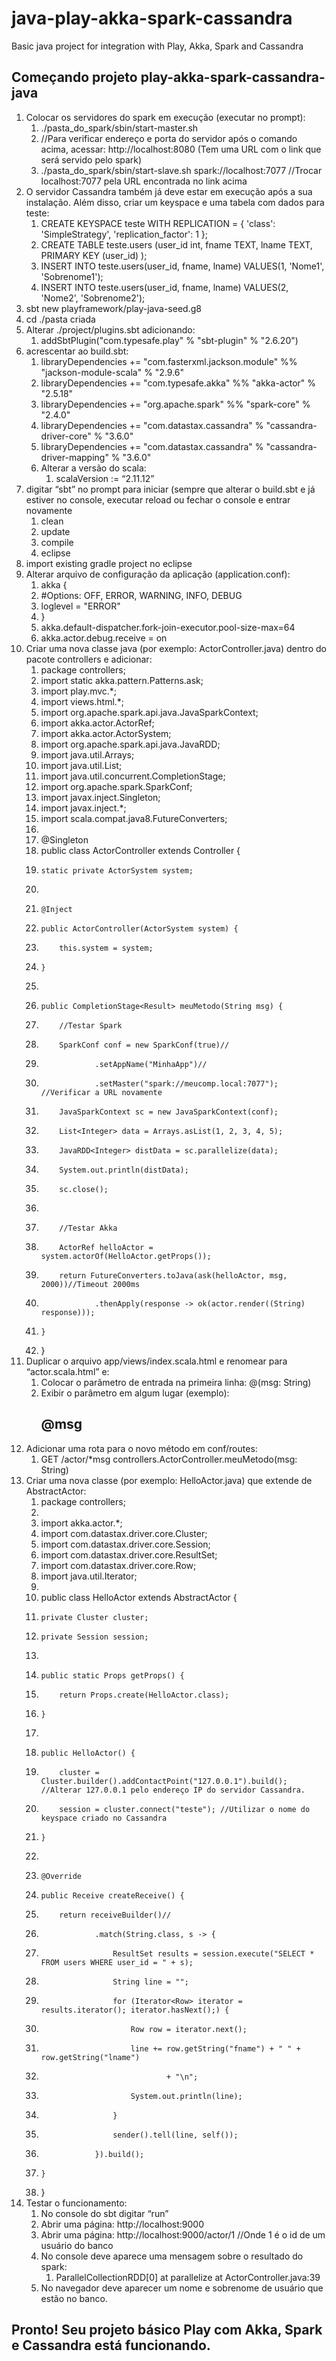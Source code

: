 # java-play-akka-spark-cassandra
Basic java project for integration with Play, Akka, Spark and Cassandra

## Começando projeto play-akka-spark-cassandra-java

1. Colocar os servidores do spark em execução (executar no prompt):
    1. ./pasta_do_spark/sbin/start-master.sh
    2. //Para verificar endereço e porta do servidor após o comando acima, acessar: http://localhost:8080 (Tem uma URL com o link que será servido pelo spark)
    3. ./pasta_do_spark/sbin/start-slave.sh spark://localhost:7077  //Trocar localhost:7077 pela URL encontrada no link acima
2. O servidor Cassandra também já deve estar em execução após a sua instalação. Além disso,  criar um keyspace e uma tabela com dados para teste:
    1. CREATE KEYSPACE teste WITH REPLICATION = { 'class': 'SimpleStrategy', 'replication_factor': 1 };
    2. CREATE TABLE teste.users (user_id int, fname TEXT, lname TEXT, PRIMARY KEY (user_id) );
    3. INSERT INTO teste.users(user_id, fname, lname) VALUES(1, 'Nome1', 'Sobrenome1');
    4. INSERT INTO teste.users(user_id, fname, lname) VALUES(2, 'Nome2', 'Sobrenome2');
3. sbt new playframework/play-java-seed.g8
4. cd ./pasta criada
5. Alterar ./project/plugins.sbt adicionando:
    1. addSbtPlugin("com.typesafe.play" % "sbt-plugin" % "2.6.20")
6. acrescentar ao build.sbt:
    1. libraryDependencies += "com.fasterxml.jackson.module" %% "jackson-module-scala" % "2.9.6"
    2. libraryDependencies += "com.typesafe.akka" %% "akka-actor" % "2.5.18"
    3. libraryDependencies += "org.apache.spark" %% "spark-core" % "2.4.0"
    4. libraryDependencies += "com.datastax.cassandra" % "cassandra-driver-core" % "3.6.0"
    5. libraryDependencies += "com.datastax.cassandra" % "cassandra-driver-mapping" % "3.6.0"
    6. Alterar a versão do scala:
        1. scalaVersion := “2.11.12”
7. digitar “sbt” no prompt para iniciar (sempre que alterar o build.sbt e já estiver no console, executar reload ou fechar o console e entrar novamente
    1. clean
    2. update
    3. compile
    4. eclipse
8. import existing gradle project no eclipse
9. Alterar arquivo de configuração da aplicação (application.conf):
    1. akka {
    2.   #Options: OFF, ERROR, WARNING, INFO, DEBUG
    3.   loglevel = "ERROR"
    4. }
    5. akka.default-dispatcher.fork-join-executor.pool-size-max=64
    6. akka.actor.debug.receive = on
10. Criar uma nova classe java (por exemplo: ActorController.java) dentro do pacote controllers e adicionar:
    1. package controllers;
    2. import static akka.pattern.Patterns.ask;
    3. import play.mvc.*;
    4. import views.html.*;
    5. import org.apache.spark.api.java.JavaSparkContext;
    6. import akka.actor.ActorRef;
    7. import akka.actor.ActorSystem;
    8. import org.apache.spark.api.java.JavaRDD;
    9. import java.util.Arrays;
    10. import java.util.List;
    11. import java.util.concurrent.CompletionStage;
    12. import org.apache.spark.SparkConf;
    13. import javax.inject.Singleton;
    14. import javax.inject.*;
    15. import scala.compat.java8.FutureConverters;
    16. 
    17. @Singleton
    18. public class ActorController extends Controller {
    19. 	static private ActorSystem system;
    20. 	
    21. 	@Inject
    22. 	public ActorController(ActorSystem system) {
    23. 		this.system = system;
    24. 	}
    25. 	
    26. 	public CompletionStage<Result> meuMetodo(String msg) {
    27. 		//Testar Spark
    28. 		SparkConf conf = new SparkConf(true)//
    29. 				.setAppName("MinhaApp")//
    30. 				.setMaster("spark://meucomp.local:7077"); //Verificar a URL novamente
    31. 		JavaSparkContext sc = new JavaSparkContext(conf);
    32. 		List<Integer> data = Arrays.asList(1, 2, 3, 4, 5);
    33. 		JavaRDD<Integer> distData = sc.parallelize(data);
    34. 		System.out.println(distData);
    35. 		sc.close();
    36. 		
    37. 		//Testar Akka
    38. 		ActorRef helloActor = system.actorOf(HelloActor.getProps());
    39. 		return FutureConverters.toJava(ask(helloActor, msg, 2000))//Timeout 2000ms
    40. 				.thenApply(response -> ok(actor.render((String) response)));
    41. 	}
    42. }
11. Duplicar o arquivo app/views/index.scala.html e renomear para “actor.scala.html” e:
    1. Colocar o parâmetro de entrada na primeira linha: @(msg: String)
    2. Exibir o parâmetro em algum lugar (exemplo):  <h2>@msg</h2>
12. Adicionar uma rota para o novo método em conf/routes:
    1. GET 	/actor/*msg		controllers.ActorController.meuMetodo(msg: String)
13. Criar uma nova classe (por exemplo: HelloActor.java) que extende de AbstractActor:
    1. package controllers;
    2. 
    3. import akka.actor.*;
    4. import com.datastax.driver.core.Cluster;
    5. import com.datastax.driver.core.Session;
    6. import com.datastax.driver.core.ResultSet;
    7. import com.datastax.driver.core.Row;
    8. import java.util.Iterator;
    9. 
    10. public class HelloActor extends AbstractActor {
    11. 	private Cluster cluster;
    12. 	private Session session;
    13. 	
    14. 	public static Props getProps() {
    15.         return Props.create(HelloActor.class);
    16.     }
    17. 	
    18. 	public HelloActor() {
    19. 		cluster = Cluster.builder().addContactPoint("127.0.0.1").build(); //Alterar 127.0.0.1 pelo endereço IP do servidor Cassandra.
    20.         session = cluster.connect("teste"); //Utilizar o nome do keyspace criado no Cassandra
    21. 	}
    22. 
    23. 	@Override
    24. 	public Receive createReceive() {
    25. 		return receiveBuilder()//
    26.                 .match(String.class, s -> {
    27.                 	ResultSet results = session.execute("SELECT * FROM users WHERE user_id = " + s);
    28.                     String line = "";
    29.                     for (Iterator<Row> iterator = results.iterator(); iterator.hasNext();) {
    30.                         Row row = iterator.next();
    31.                         line += row.getString("fname") + " " + row.getString("lname")
    32.                                 + "\n";
    33.                         System.out.println(line);
    34.                     }
    35.                     sender().tell(line, self());
    36.                 }).build();
    37. 	}
    38. }
14. Testar o funcionamento:
    1. No console do sbt digitar “run”
    2. Abrir uma página: http://localhost:9000
    3. Abrir uma página: http://localhost:9000/actor/1 //Onde 1 é o id de um usuário do banco
    4. No console deve aparece uma mensagem sobre o resultado do spark:
        1. ParallelCollectionRDD[0] at parallelize at ActorController.java:39
    5. No navegador deve aparecer um nome e sobrenome de usuário que estão no banco.

## Pronto! Seu projeto básico Play com Akka, Spark e Cassandra está funcionando.